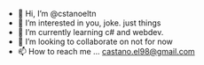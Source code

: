 - 👋 Hi, I’m @cstanoeltn
- 👀 I’m interested in you, joke. just things
- 🌱 I’m currently learning c# and webdev.
- 💞️ I’m looking to collaborate on not for now
- 📫 How to reach me ... castano.el98@gmail.com

<!---
cstanoeltn/cstanoeltn is a ✨ special ✨ repository because its `README.md` (this file) appears on your GitHub profile.
You can click the Preview link to take a look at your changes.
--->
